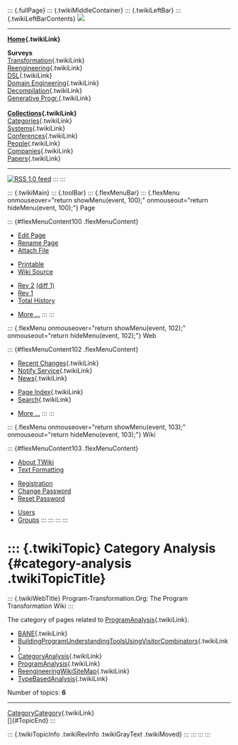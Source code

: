 ::: {.fullPage}
::: {.twikiMiddleContainer}
::: {.twikiLeftBar}
::: {.twikiLeftBarContents}
![](../pub/transformation.gif)

------------------------------------------------------------------------

**[Home](WebHome){.twikiLink}**

**Surveys**\
[Transformation](ProgramTransformation){.twikiLink}\
[Reengineering](ReengineeringWiki){.twikiLink}\
[DSL](DomainSpecificLanguages){.twikiLink}\
[Domain Engineering](DomainEngineering){.twikiLink}\
[Decompilation](DeCompilation){.twikiLink}\
[Generative Progr.](GenerativeProgrammingWiki){.twikiLink}\
\
**[Collections](CategoryCollection){.twikiLink}**\
[Categories](CategoryCategory){.twikiLink}\
[Systems](TransformationSystems){.twikiLink}\
[Conferences](TransformationConferences){.twikiLink}\
[People](TransformationPeople){.twikiLink}\
[Companies](TransformationCompanies){.twikiLink}\
[Papers](CategoryPaper){.twikiLink}

------------------------------------------------------------------------

[![](../pub/rss.gif "RSS 1.0 feed")](WebRss@skin=rss)
:::
:::

::: {.twikiMain}
::: {.toolBar}
::: {.flexMenuBar}
::: {.flexMenu onmouseover="return showMenu(event, 100);" onmouseout="return hideMenu(event, 100);"}
Page

::: {#flexMenuContent100 .flexMenuContent}
-   [Edit
    Page](http://www.program-transformation.org/edit/Transform/CategoryAnalysis?t=1536826305)
-   [Rename
    Page](http://www.program-transformation.org/rename/Transform/CategoryAnalysis)
-   [Attach
    File](http://www.program-transformation.org/attach/Transform/CategoryAnalysis)

<!-- -->

-   [Printable](http://www.program-transformation.org/view/Transform/CategoryAnalysis?skin=print.pattern)
-   [Wiki
    Source](http://www.program-transformation.org/view/Transform/CategoryAnalysis?skin=text&raw=on&contenttype=text/plain)

<!-- -->

-   [Rev
    2](http://www.program-transformation.org/view/Transform/CategoryAnalysis?rev=1.2)
    [(diff 1)](http://www.program-transformation.org/rdiff/Transform/CategoryAnalysis?rev1=1.2&rev2=1.1)
-   [Rev
    1](http://www.program-transformation.org/view/Transform/CategoryAnalysis?rev=1.1)
-   [Total
    History](http://www.program-transformation.org/rdiff/Transform/CategoryAnalysis)

<!-- -->

-   [More
    \...](http://www.program-transformation.org/oops/Transform/CategoryAnalysis?template=oopsmore&param1=1.2&param2=1.2)
:::
:::

::: {.flexMenu onmouseover="return showMenu(event, 102);" onmouseout="return hideMenu(event, 102);"}
Web

::: {#flexMenuContent102 .flexMenuContent}
-   [Recent Changes](WebChanges){.twikiLink}
-   [Notify Service](WebNotify){.twikiLink}
-   [News](WebNews){.twikiLink}

<!-- -->

-   [Page Index](WebIndex){.twikiLink}
-   [Search](WebSearch){.twikiLink}

<!-- -->

-   [More
    \...](http://www.program-transformation.org/oops/Transform/CategoryAnalysis?template=oopsmore&param1=1.2&param2=1.2)
:::
:::

::: {.flexMenu onmouseover="return showMenu(event, 103);" onmouseout="return hideMenu(event, 103);"}
Wiki

::: {#flexMenuContent103 .flexMenuContent}
-   [About
    TWiki](http://www.program-transformation.org/view/TWiki/WebHome)
-   [Text
    Formatting](http://www.program-transformation.org/view/TWiki/TextFormattingRules)

<!-- -->

-   [Registration](http://www.program-transformation.org/view/TWiki/TWikiRegistration)
-   [Change
    Password](http://www.program-transformation.org/view/TWiki/ChangePassword)
-   [Reset
    Password](http://www.program-transformation.org/view/TWiki/ResetPassword)

<!-- -->

-   [Users](http://www.program-transformation.org/view/Main/TWikiUsers)
-   [Groups](http://www.program-transformation.org/view/Main/TWikiGroups)
:::
:::
:::
:::

::: {.twikiTopic}
Category Analysis {#category-analysis .twikiTopicTitle}
=================

::: {.twikiWebTitle}
Program-Transformation.Org: The Program Transformation Wiki
:::

The category of pages related to
[ProgramAnalysis](ProgramAnalysis){.twikiLink}.

-   [BANE](BANE){.twikiLink}
-   [BuildingProgramUnderstandingToolsUsingVisitorCombinators](BuildingProgramUnderstandingToolsUsingVisitorCombinators){.twikiLink}
-   [CategoryAnalysis](CategoryAnalysis){.twikiLink}
-   [ProgramAnalysis](ProgramAnalysis){.twikiLink}
-   [ReengineeringWikiSiteMap](ReengineeringWikiSiteMap){.twikiLink}
-   [TypeBasedAnalysis](TypeBasedAnalysis){.twikiLink}

Number of topics: **6**

------------------------------------------------------------------------

[CategoryCategory](CategoryCategory){.twikiLink}\
[]{#TopicEnd}
:::

::: {.twikiTopicInfo .twikiRevInfo .twikiGrayText .twikiMoved}
:::
:::
:::
:::
